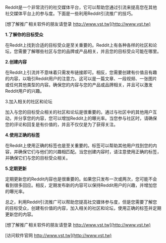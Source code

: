 Reddit是一个非常流行的社交媒体平台，它可以帮助您通过引流来提高您在其他社交媒体平台上的参与度。下面是一些利用Reddit引流推广的技巧。

[想了解推广相关软件的朋友请登录 http://www.vst.tw](http://www.vst.tw)

**1.了解你的目标受众**

在Reddit上找到合适的目标受众是至关重要的。Reddit上有各种各样的社区和论坛，您需要了解哪些社区与您的品牌或产品相关，并且您的目标受众可能在哪里。

**2.创建内容**

在Reddit上引流并不意味着只需发布链接即可。相反，您需要创建有价值且有趣的内容，以吸引Reddit用户的注意力。这可以是一篇文章、一段视频、一张图片或任何其他类型的内容。确保您的内容与您的产品或品牌相关，并且可以激发Reddit用户的兴趣。

3.加入相关的社区和论坛

加入与您的目标受众相关的社区和论坛是很重要的。通过与社区中的其他用户互动，并分享您的内容，您可以增加Reddit上的曝光率。当您参与社区时，请确保您的评论和回复是有价值的，并且不仅仅是为了获得关注。

**4.使用正确的标签**

在Reddit上使用正确的标签也是至关重要的。标签可以帮助其他用户找到您的内容，并确保它们与他们的兴趣相匹配。当您创建内容时，请注意使用正确的标签，并确保它们与您的目标受众相关。

**5.定期更新**

定期更新您的Reddit内容也是很重要的。如果您只发布一次或两次，您可能不会看到很多回应。相反，定期发布新的内容可以保持Reddit用户的兴趣，并增加您的曝光率。

总之，利用Reddit引流推广可以帮助您提高社交媒体参与度，但是您需要了解您的目标受众，创建有价值的内容，加入相关的社区和论坛，使用正确的标签并定期更新您的内容。

[想了解推广相关软件的朋友请登录 http://www.vst.tw](http://www.vst.tw)


[访问软件官网 http://www.vst.tw](http://www.vst.tw)
